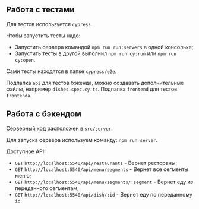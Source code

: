 ## Работа с тестами

Для тестов используется `cypress`.

Чтобы запустить тесты надо:

- Запустить сервера командой `npm run run:servers` в одной консольке;
- Запустить тесты в другой выполнил `npm run cy:run` или `npm run cy:open`.

Сами тесты находятся в папке `cypress/e2e`.

Подпапка `api` для тестов бэкенда, можно создавать дополнительные файлы, например `dishes.spec.cy.ts`. Подпапка `frontend` для тестов `frontenda`.

## Работа с бэкендом

Серверный код расположен в `src/server`.

Для запуска сервера используем команду: `npm run server`.

Доступное API:

- `GET` `http://localhost:5540/api/restaurants` - Вернет рестораны;
- `GET` `http://localhost:5540/api/menu/segments` - Вернет все сегменты меню;
- `GET` `http://localhost:5540/api/menu/segments/:segment` - Вернет еду из переданного сегментам;
- `GET` `http://localhost:5540/api/dish/:id` - Вернет еду по переданному `id`.
